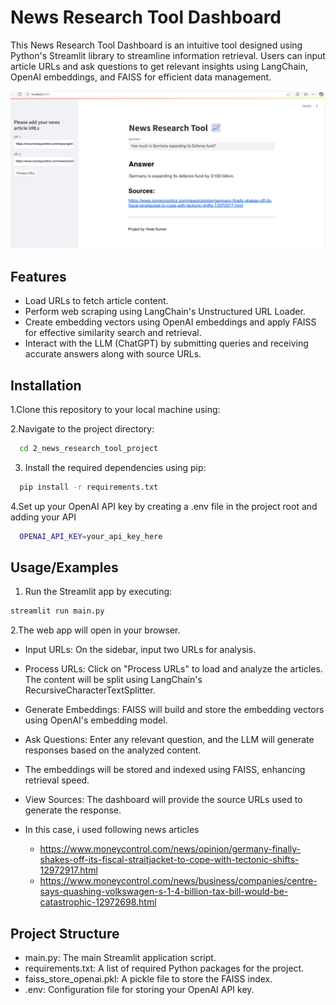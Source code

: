 
# News Research Tool Dashboard

This News Research Tool Dashboard is an intuitive tool designed using Python's Streamlit library to streamline information retrieval. Users can input article URLs and ask questions to get relevant insights using LangChain, OpenAI embeddings, and FAISS for efficient data management.

![](dashboard.jpeg)

## Features

- Load URLs to fetch article content.
- Perform web scraping using LangChain's Unstructured URL Loader.
- Create embedding vectors using OpenAI embeddings and apply FAISS for effective similarity search and retrieval.
- Interact with the LLM (ChatGPT) by submitting queries and receiving accurate answers along with source URLs.


## Installation

1.Clone this repository to your local machine using:

2.Navigate to the project directory:

```bash
  cd 2_news_research_tool_project
```
3. Install the required dependencies using pip:

```bash
  pip install -r requirements.txt
```
4.Set up your OpenAI API key by creating a .env file in the project root and adding your API

```bash
  OPENAI_API_KEY=your_api_key_here
```
## Usage/Examples




1. Run the Streamlit app by executing:
```bash
streamlit run main.py

```

2.The web app will open in your browser. 
- Input URLs: On the sidebar, input two URLs for analysis.

- Process URLs: Click on "Process URLs" to load and analyze the articles. The content will be split using LangChain's RecursiveCharacterTextSplitter.

- Generate Embeddings: FAISS will build and store the embedding vectors using OpenAI's embedding model.

- Ask Questions: Enter any relevant question, and the LLM will generate responses based on the analyzed content.

- The embeddings will be stored and indexed using FAISS, enhancing retrieval speed.

- View Sources: The dashboard will provide the source URLs used to generate the response.

- In this case, i used following news articles
  - https://www.moneycontrol.com/news/opinion/germany-finally-shakes-off-its-fiscal-straitjacket-to-cope-with-tectonic-shifts-12972917.html
  - https://www.moneycontrol.com/news/business/companies/centre-says-quashing-volkswagen-s-1-4-billion-tax-bill-would-be-catastrophic-12972698.html

## Project Structure

- main.py: The main Streamlit application script.
- requirements.txt: A list of required Python packages for the project.
- faiss_store_openai.pkl: A pickle file to store the FAISS index.
- .env: Configuration file for storing your OpenAI API key.
